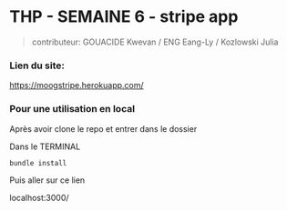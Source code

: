 # THP - SEMAINE 6 - stripe app

> contributeur: GOUACIDE Kwevan / ENG Eang-Ly / Kozlowski Julia


### Lien du site:  

https://moogstripe.herokuapp.com/

### Pour une utilisation en local

Après avoir clone le repo et entrer dans le dossier

Dans le TERMINAL
```sh
bundle install
```

Puis aller sur ce lien

localhost:3000/


